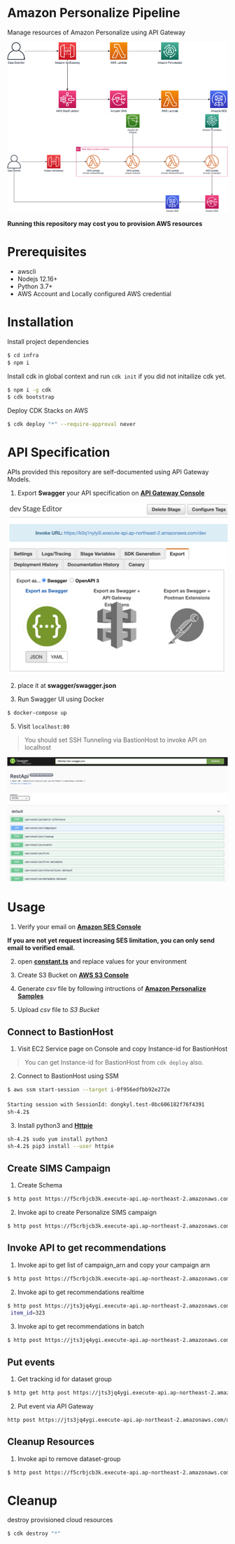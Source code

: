 # Amazon Personalize Pipeline

Manage resources of Amazon Personalize using API Gateway

<img src="docs/img/overview.png" />
<img src="docs/img/pipeline.png" />

**Running this repository may cost you to provision AWS resources**

# Prerequisites

- awscli
- Nodejs 12.16+
- Python 3.7+
- AWS Account and Locally configured AWS credential

# Installation

Install project dependencies

```bash
$ cd infra
$ npm i
```

Install cdk in global context and run `cdk init` if you did not initailize cdk yet.

```bash
$ npm i -g cdk
$ cdk bootstrap
```

Deploy CDK Stacks on AWS

```bash
$ cdk deploy "*" --require-approval never
```

# API Specification

APIs provided this repository are self-documented using API Gateway Models.

1. Export **Swagger** your API specification on [**API Gateway Console**](https://ap-northeast-2.console.aws.amazon.com/apigateway/main/apis?region=ap-northeast-2)

<img src="docs/img/swagger1.png">

2. place it at **swagger/swagger.json**

3. Run Swagger UI using Docker

```bash
$ docker-compose up
```

5. Visit `localhost:80`

> You should set SSH Tunneling via BastionHost to invoke API on localhost

<img src="docs/img/swagger2.png">

# Usage

1. Verify your email on [**Amazon SES Console**](https://console.aws.amazon.com/ses/home?region=ap-northeast-2#verified-senders-email:)

**If you are not yet request increasing SES limitation, you can only send email to verified email.**

2. open [**constant.ts**](infra/libs/interfaces/constant.ts) and replace values for your environment

3. Create S3 Bucket on [**AWS S3 Console**](https://console.aws.amazon.com/s3/home)

4. Generate *csv* file by following intructions of [**Amazon Personalize Samples**](https://github.com/aws-samples/amazon-personalize-samples/blob/master/core_use_cases/related_items/personalize_sims_example.ipynb)

5. Upload *csv* file to *S3 Bucket*

## Connect to BastionHost

1. Visit EC2 Service page on Console and copy Instance-id for BastionHost

> You can get Instance-id for BastionHost from `cdk deploy` also.

2. Connect to BastionHost using SSM
```bash
$ aws ssm start-session --target i-0f956edfbb92e272e

Starting session with SessionId: dongkyl.test-0bc606182f76f4391
sh-4.2$
```

3. Install python3 and [**Httpie**](https://httpie.org/)

```bash
sh-4.2$ sudo yum install python3
sh-4.2$ pip3 install --user httpie
```

## Create SIMS Campaign

1. Create Schema

```bash
$ http post https://f5crbjcb3k.execute-api.ap-northeast-2.amazonaws.com/dev/personalize/schema name=my-demo-schema schema={"type": "record", "name": "Interactions", "namespace": "com.amazonaws.personalize.schema", "fields": [{"name": "USER_ID", "type": "string"}, {"name": "ITEM_ID", "type": "string"}, {"name": "TIMESTAMP", "type": "long"}], "version": "1.0"}
```

2. Invoke api to create Personalize SIMS campaign
```bash
$ http post https://f5crbjcb3k.execute-api.ap-northeast-2.amazonaws.com/dev/personalize/sims name=my-sims-model schema="arn:aws:personalize:ap-northeast-2:776556808198:schema/my-demo-schema" bucket="s3://demo-sims-67914/DEMO-sims.csv"
```

## Invoke API to get recommendations

1. Invoke api to get list of campaign_arn and copy your campaign arn

```bash
$ http post https://f5crbjcb3k.execute-api.ap-northeast-2.amazonaws.com/dev/personalize/campaigns
```

2. Invoke api to get recommendations realtime
```bash
$ http post https://jts3jq4ygi.execute-api.ap-northeast-2.amazonaws.com/dev/personalize/recommend/sims  campaign_arn=arn:aws:personalize:ap-northeast-2:929831892372:campaign/my-sims-model
 item_id=323
```

3. Invoke api to get recommendations in batch
```bash
$ http post https://jts3jq4ygi.execute-api.ap-northeast-2.amazonaws.com/dev/personalize/batch-inference name=my-batch-job solution_version_arn=arn:aws:personalize:ap-northeast-2:929831892372:solution/my-sims-model/84e322ff num_results=150 input_path="s3://demo-sims-67914/batch/input.json" output_path="s3://demo-sims-67914/batch/output/"
```

## Put events

1. Get tracking id for dataset group
```bash
$ http get http post https://jts3jq4ygi.execute-api.ap-northeast-2.amazonaws.com/dev/personalize/tracking name==hrnn-baseline
```

2. Put event via API Gateway
```bash
http post https://jts3jq4ygi.execute-api.ap-northeast-2.amazonaws.com/dev/personalize/events tracking_id=a6006e6f-8623-4684-bda4-33bec98aade9 session_id=hrnn-session-1 event_type=click user_id=242 item_id=88 sent_at=1596258382
```

## Cleanup Resources

1. Invoke api to remove dataset-group
```bash
$ http post https://f5crbjcb3k.execute-api.ap-northeast-2.amazonaws.com/dev/personalize/cleanup name=my-sims-model
```

# Cleanup

destroy provisioned cloud resources

```bash
$ cdk destroy "*"
```
